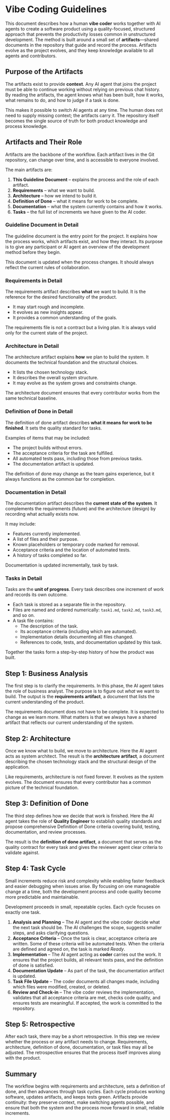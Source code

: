 # Vibe Coding Guidelines

This document describes how a human **vibe coder** works together with AI agents to create a software product using a quality-focused, structured approach that prevents the productivity losses common in unstructured development. The method is built around a small set of **artifacts**—shared documents in the repository that guide and record the process. Artifacts evolve as the project evolves, and they keep knowledge available to all agents and contributors.

## Purpose of the Artifacts

The artifacts exist to provide **context**. Any AI agent that joins the project must be able to continue working without relying on previous chat history. By reading the artifacts, the agent knows what has been built, how it works, what remains to do, and how to judge if a task is done.

This makes it possible to switch AI agents at any time. The human does not need to supply missing context; the artifacts carry it. The repository itself becomes the single source of truth for both product knowledge and process knowledge.

## Artifacts and Their Role

Artifacts are the backbone of the workflow. Each artifact lives in the Git repository, can change over time, and is accessible to everyone involved.

The main artifacts are:

1. **This Guideline Document** – explains the process and the role of each artifact.
2. **Requirements** – what we want to build.
3. **Architecture** – how we intend to build it.
4. **Definition of Done** – what it means for work to be complete.
5. **Documentation** – what the system currently contains and how it works.
6. **Tasks** – the full list of increments we have given to the AI coder.

### Guideline Document in Detail

The guideline document is the entry point for the project. It explains how the process works, which artifacts exist, and how they interact. Its purpose is to give any participant or AI agent an overview of the development method before they begin.

This document is updated when the process changes. It should always reflect the current rules of collaboration.

### Requirements in Detail

The requirements artifact describes **what** we want to build. It is the reference for the desired functionality of the product.

- It may start rough and incomplete.
- It evolves as new insights appear.
- It provides a common understanding of the goals.

The requirements file is not a contract but a living plan. It is always valid only for the current state of the project.

### Architecture in Detail

The architecture artifact explains **how** we plan to build the system. It documents the technical foundation and the structural choices.

- It lists the chosen technology stack.
- It describes the overall system structure.
- It may evolve as the system grows and constraints change.

The architecture document ensures that every contributor works from the same technical baseline.

### Definition of Done in Detail

The definition of done artifact describes **what it means for work to be finished**. It sets the quality standard for tasks.

Examples of items that may be included:

- The project builds without errors.
- The acceptance criteria for the task are fulfilled.
- All automated tests pass, including those from previous tasks.
- The documentation artifact is updated.

The definition of done may change as the team gains experience, but it always functions as the common bar for completion.

### Documentation in Detail

The documentation artifact describes the **current state of the system**. It complements the requirements (future) and the architecture (design) by recording what actually exists now.

It may include:

- Features currently implemented.
- A list of files and their purpose.
- Known placeholders or temporary code marked for removal.
- Acceptance criteria and the location of automated tests.
- A history of tasks completed so far.

Documentation is updated incrementally, task by task.

### Tasks in Detail

Tasks are the **unit of progress**. Every task describes one increment of work and records its own outcome.

- Each task is stored as a separate file in the repository.
- Files are named and ordered numerically: `task1.md`, `task2.md`, `task3.md`, and so on.
- A task file contains:
  - The description of the task.
  - Its acceptance criteria (including which are automated).
  - Implementation details documenting all files changed.
  - References to code, tests, and documentation updated by this task.

Together the tasks form a step-by-step history of how the product was built.

## Step 1: Business Analysis

The first step is to clarify the requirements. In this phase, the AI agent takes the role of business analyst. The purpose is to figure out _what_ we want to build. The output is the **requirements artifact**, a document that lists the current understanding of the product.

The requirements document does not have to be complete. It is expected to change as we learn more. What matters is that we always have a shared artifact that reflects our current understanding of the system.

## Step 2: Architecture

Once we know what to build, we move to architecture. Here the AI agent acts as system architect. The result is the **architecture artifact**, a document describing the chosen technology stack and the structural design of the application.

Like requirements, architecture is not fixed forever. It evolves as the system evolves. The document ensures that every contributor has a common picture of the technical foundation.

## Step 3: Definition of Done

The third step defines how we decide that work is finished. Here the AI agent takes the role of **Quality Engineer** to establish quality standards and propose comprehensive Definition of Done criteria covering build, testing, documentation, and review processes.

The result is the **definition of done artifact**, a document that serves as the quality contract for every task and gives the reviewer agent clear criteria to validate against.

## Step 4: Task Cycle

Small increments reduce risk and complexity while enabling faster feedback and easier debugging when issues arise. By focusing on one manageable change at a time, both the development process and code quality become more predictable and maintainable.

Development proceeds in small, repeatable cycles. Each cycle focuses on exactly one task.

1. **Analysis and Planning** – The AI agent and the vibe coder decide what the next task should be. The AI challenges the scope, suggests smaller steps, and asks clarifying questions.
2. **Acceptance Criteria** – Once the task is clear, acceptance criteria are written. Some of these criteria will be automated tests. When the criteria are defined and agreed on, the task is marked _Ready_.
3. **Implementation** – The AI agent acting as **coder** carries out the work. It ensures that the project builds, all relevant tests pass, and the definition of done is satisfied.
4. **Documentation Update** – As part of the task, the documentation artifact is updated.
5. **Task File Update** – The coder documents all changes made, including which files were modified, created, or deleted.
6. **Review and Check-in** – The vibe coder reviews the implementation, validates that all acceptance criteria are met, checks code quality, and ensures tests are meaningful. If accepted, the work is committed to the repository.

## Step 5: Retrospective

After each task, there may be a short retrospective. In this step we review whether the process or any artifact needs to change. Requirements, architecture, definition of done, documentation, or task files may all be adjusted. The retrospective ensures that the process itself improves along with the product.

## Summary

The workflow begins with requirements and architecture, sets a definition of done, and then advances through task cycles. Each cycle produces working software, updates artifacts, and keeps tests green. Artifacts provide continuity: they preserve context, make switching agents possible, and ensure that both the system and the process move forward in small, reliable increments.
